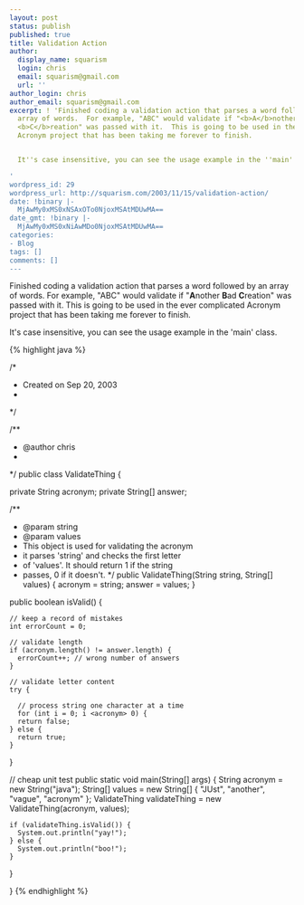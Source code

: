 ```yaml
---
layout: post
status: publish
published: true
title: Validation Action
author:
  display_name: squarism
  login: chris
  email: squarism@gmail.com
  url: ''
author_login: chris
author_email: squarism@gmail.com
excerpt: ! 'Finished coding a validation action that parses a word followed by an
  array of words.  For example, "ABC" would validate if "<b>A</b>nother <b>B</b>ad
  <b>C</b>reation" was passed with it.  This is going to be used in the ever complicated
  Acronym project that has been taking me forever to finish.


  It''s case insensitive, you can see the usage example in the ''main'' class.

'
wordpress_id: 29
wordpress_url: http://squarism.com/2003/11/15/validation-action/
date: !binary |-
  MjAwMy0xMS0xNSAxOTo0NjoxMSAtMDUwMA==
date_gmt: !binary |-
  MjAwMy0xMS0xNiAwMDo0NjoxMSAtMDUwMA==
categories:
- Blog
tags: []
comments: []
---
```

Finished coding a validation action that parses a word followed by an array of words.  For example, "ABC" would validate if "**A**nother **B**ad **C**reation" was passed with it.  This is going to be used in the ever complicated Acronym project that has been taking me forever to finish.

It's case insensitive, you can see the usage example in the 'main' class.

<!-- more -->

{% highlight java %}

/*
 * Created on Sep 20, 2003
 *
 */

/**
 * @author chris
 *
 */
public class ValidateThing {

  private String acronym;
  private String[] answer;

  /**
   * @param string
   * @param values
   * This object is used for validating the acronym
   * it parses 'string' and checks the first letter
   * of 'values'.  It should return 1 if the string
   * passes, 0 if it doesn't.
   */
  public ValidateThing(String string, String[] values) {
    acronym = string;
    answer = values;
  }

  public boolean isValid() {

    // keep a record of mistakes
    int errorCount = 0;

    // validate length
    if (acronym.length() != answer.length) {
      errorCount++; // wrong number of answers
    }

    // validate letter content
    try {

      // process string one character at a time
      for (int i = 0; i <acronym> 0) {
      return false;
    } else {
      return true;
    }
  }

  // cheap unit test
  public static void main(String[] args) {
    String acronym = new String("java");
    String[] values =
      new String[] { "JUst", "another", "vague", "acronym" };
    ValidateThing validateThing = new ValidateThing(acronym, values);

    if (validateThing.isValid()) {
      System.out.println("yay!");
    } else {
      System.out.println("boo!");
    }
  }

}
{% endhighlight %}